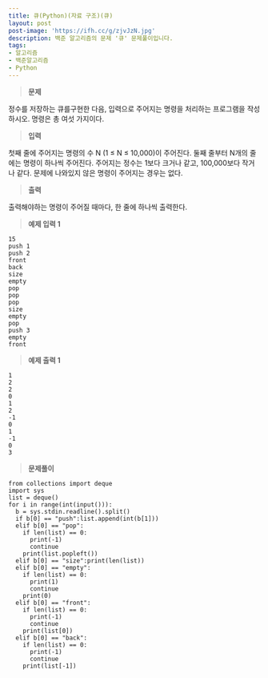 ```yaml
---
title: 큐(Python)(자료 구조)(큐)
layout: post
post-image: 'https://ifh.cc/g/zjvJzN.jpg'
description: 백준 알고리즘의 문제 '큐' 문제풀이입니다.
tags:
- 알고리즘
- 백준알고리즘
- Python
---
```



>**문제**

정수를 저장하는 큐를구현한 다음, 입력으로 주어지는 명령을 처리하는 프로그램을 작성하시오.
명령은 총 여섯 가지이다.

>**입력**

첫째 줄에 주어지는 명령의 수 N (1 ≤ N ≤ 10,000)이 주어진다. 둘째 줄부터 N개의 줄에는 명령이 하나씩 주어진다. 주어지는 정수는 1보다 크거나 같고, 100,000보다 작거나 같다. 문제에 나와있지 않은 명령이 주어지는 경우는 없다.

>**출력**

출력해야하는 명령이 주어질 때마다, 한 줄에 하나씩 출력한다.

>**예제 입력 1**

	15
	push 1
	push 2
	front
	back
	size
	empty
	pop
	pop
	pop
	size
	empty
	pop
	push 3
	empty
	front

>**예제 출력 1**

	1
	2
	2
	0
	1
	2
	-1
	0
	1
	-1
	0
	3

>**문제풀이**

	from collections import deque
	import sys
	list = deque()
	for i in range(int(input())):
	  b = sys.stdin.readline().split()
	  if b[0] == "push":list.append(int(b[1]))
	  elif b[0] == "pop":
	    if len(list) == 0:
	      print(-1)
	      continue
	    print(list.popleft())
	  elif b[0] == "size":print(len(list))
	  elif b[0] == "empty":
	    if len(list) == 0:
	      print(1)
	      continue
	    print(0)
	  elif b[0] == "front":
	    if len(list) == 0:
	      print(-1)
	      continue
	    print(list[0])
	  elif b[0] == "back":
	    if len(list) == 0:
	      print(-1)
	      continue
	    print(list[-1])
